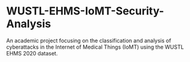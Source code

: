 # WUSTL-EHMS-IoMT-Security-Analysis
An academic project focusing on the classification and analysis of cyberattacks in the Internet of Medical Things (IoMT) using the WUSTL EHMS 2020 dataset.
